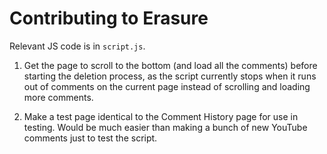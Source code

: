 # Contributing to Erasure

Relevant JS code is in `script.js`. 

1. Get the page to scroll to the bottom (and load all the comments) before starting the deletion process, as the script currently stops when it runs out of comments on the current page instead of scrolling and loading more comments. 

2. Make a test page identical to the Comment History page for use in testing. Would be much easier than making a bunch of new YouTube comments just to test the script.
